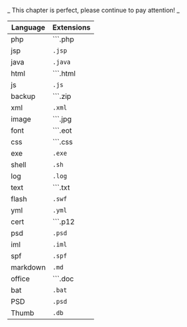
_ This chapter is perfect, please continue to pay attention! _

Language|Extensions
--- | ---
php|```.php|.php3|.php4|.php5```
jsp|```.jsp```
java|```.java```
html|```.html|.htm|.phps|.phtml```
js|```.js```
backup|```.zip|.bak|.tar|.tar.gz|.rar```
xml|```.xml```
image|```.jpg|.png|.bmp|.gif|.ico|.cur```
font|```.eot|.otf|.svg|.ttf|.woff```
css|```.css|.less|.scss|.styl```
exe|```.exe```
shell|```.sh```
log|```.log```
text|```.txt|.text```
flash|```.swf```
yml|```.yml```
cert|```.p12|.crt|.key|.pfx|.csr```
psd|```.psd```
iml|```.iml```
spf|```.spf```
markdown|```.md```
office|```.doc|.docx|.wps|.rtf|.csv|.xls|.ppt```
bat|```.bat```
PSD|```.psd```
Thumb|```.db```
